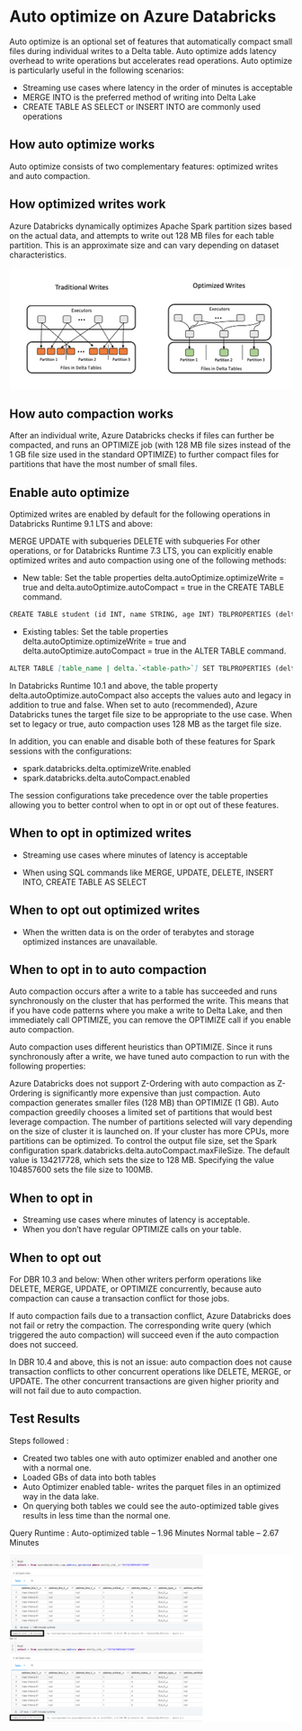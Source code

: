 # Auto optimize on Azure Databricks

Auto optimize is an optional set of features that automatically compact small files during individual writes to a Delta table. Auto optimize adds latency overhead to write operations but accelerates read operations. Auto optimize is particularly useful in the following scenarios:

* Streaming use cases where latency in the order of minutes is acceptable
* MERGE INTO is the preferred method of writing into Delta Lake
* CREATE TABLE AS SELECT or INSERT INTO are commonly used operations

## How auto optimize works

Auto optimize consists of two complementary features: optimized writes and auto compaction.

## How optimized writes work

Azure Databricks dynamically optimizes Apache Spark partition sizes based on the actual data, and attempts to write out 128 MB files for each table partition. This is an approximate size and can vary depending on dataset characteristics.

![Auto optimize](./images/optimized-writes.png)

## How auto compaction works

After an individual write, Azure Databricks checks if files can further be compacted, and runs an OPTIMIZE job (with 128 MB file sizes instead of the 1 GB file size used in the standard OPTIMIZE) to further compact files for partitions that have the most number of small files.

## Enable auto optimize

Optimized writes are enabled by default for the following operations in Databricks Runtime 9.1 LTS and above:

MERGE
UPDATE with subqueries
DELETE with subqueries
For other operations, or for Databricks Runtime 7.3 LTS, you can explicitly enable optimized writes and auto compaction using one of the following methods:

* New table: Set the table properties delta.autoOptimize.optimizeWrite = true and delta.autoOptimize.autoCompact = true in the CREATE TABLE command.

```md
CREATE TABLE student (id INT, name STRING, age INT) TBLPROPERTIES (delta.autoOptimize.optimizeWrite = true, delta.autoOptimize.autoCompact = true)
```

* Existing tables: Set the table properties delta.autoOptimize.optimizeWrite = true and delta.autoOptimize.autoCompact = true in the ALTER TABLE command.

```md
ALTER TABLE [table_name | delta.`<table-path>`] SET TBLPROPERTIES (delta.autoOptimize.optimizeWrite = true, delta.autoOptimize.autoCompact = true)
```

In Databricks Runtime 10.1 and above, the table property delta.autoOptimize.autoCompact also accepts the values auto and legacy in addition to true and false. When set to auto (recommended), Azure Databricks tunes the target file size to be appropriate to the use case. When set to legacy or true, auto compaction uses 128 MB as the target file size.

In addition, you can enable and disable both of these features for Spark sessions with the configurations:

* spark.databricks.delta.optimizeWrite.enabled
* spark.databricks.delta.autoCompact.enabled

The session configurations take precedence over the table properties allowing you to better control when to opt in or opt out of these features.

## When to opt in optimized writes

* Streaming use cases where minutes of latency is acceptable

* When using SQL commands like MERGE, UPDATE, DELETE, INSERT INTO, CREATE TABLE AS SELECT

## When to opt out optimized writes

* When the written data is on the order of terabytes and storage optimized instances are unavailable.

## When to opt in to auto compaction

Auto compaction occurs after a write to a table has succeeded and runs synchronously on the cluster that has performed the write. This means that if you have code patterns where you make a write to Delta Lake, and then immediately call OPTIMIZE, you can remove the OPTIMIZE call if you enable auto compaction.

Auto compaction uses different heuristics than OPTIMIZE. Since it runs synchronously after a write, we have tuned auto compaction to run with the following properties:

Azure Databricks does not support Z-Ordering with auto compaction as Z-Ordering is significantly more expensive than just compaction.
Auto compaction generates smaller files (128 MB) than OPTIMIZE (1 GB).
Auto compaction greedily chooses a limited set of partitions that would best leverage compaction. The number of partitions selected will vary depending on the size of cluster it is launched on. If your cluster has more CPUs, more partitions can be optimized.
To control the output file size, set the Spark configuration spark.databricks.delta.autoCompact.maxFileSize. The default value is 134217728, which sets the size to 128 MB. Specifying the value 104857600 sets the file size to 100MB.

## When to opt in

* Streaming use cases where minutes of latency is acceptable.
* When you don’t have regular OPTIMIZE calls on your table.

## When to opt out

For DBR 10.3 and below: When other writers perform operations like DELETE, MERGE, UPDATE, or OPTIMIZE concurrently, because auto compaction can cause a transaction conflict for those jobs.

If auto compaction fails due to a transaction conflict, Azure Databricks does not fail or retry the compaction. The corresponding write query (which triggered the auto compaction) will succeed even if the auto compaction does not succeed.

In DBR 10.4 and above, this is not an issue: auto compaction does not cause transaction conflicts to other concurrent operations like DELETE, MERGE, or UPDATE. The other concurrent transactions are given higher priority and will not fail due to auto compaction.

## Test Results

Steps followed :

* Created two tables one with auto optimizer enabled and another one with a normal one.
* Loaded GBs of data into both tables
* Auto Optimizer enabled table- writes the parquet files in an optimized way in the data lake.
* On querying both tables we could see the auto-optimized table gives results in less time than the normal one.

Query Runtime :
Auto-optimized table – 1.96 Minutes
Normal table – 2.67 Minutes

![Auto optimize](./images/comapre_optimizer.png)
